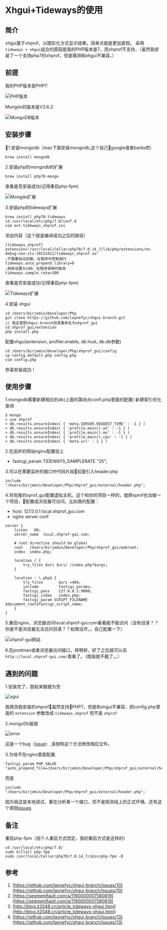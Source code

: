 # Xhgui+Tideways的使用

## 简介
xhgui基于xhprof，以图形化方式显示结果。简单点就是更加直观。
采用`tideways + xhgui`组合的原因是我的PHP版本是7，而xhprof不支持，（虽然我安装了一个支持php7的xhprof，但是猜测和xhgui不兼容。）

## 前提
我的PHP版本是PHP7:

![PHP版本](http://upload.ouliu.net/i/20180203104935y3sca.jpeg)

Mongdo的版本是V3.6.2:

![MongoDB版本](http://upload.ouliu.net/i/20180207171621gr5jt.jpeg)

## 安装步骤

1.安装mongodb（mac下面安装mongodb,这个自己google或者baidu吧）

```
brew install mongodb
```

2.安装php的mongodb的扩展

```
brew install php70-mongo
```
查看是否安装成功(记得重启php-fpm)

![Mongdo扩展](http://upload.ouliu.net/i/201802071738247t0uw.png)

3.安装php的tideways扩展

```
brew install php70-tideways
cd /usr/local/etc/php/7.0/conf.d
vim ext-tideways_xhprof.ini
```
添加内容（这个就是编译成功之后的路径）

```
[tideways_xhprof]
extension="/usr/local/Cellar/php70/7.0.14_7/lib/php/extensions/no-debug-non-zts-20151012/tideways_xhprof.so"
;不需要自动加载，在程序中控制就行
tideways.auto_prepend_library=0
;频率设置为100，在程序调用时能改
tideways.sample_rate=100
```
查看是否安装成功(记得重启php-fpm)

![Tideways扩展](http://upload.ouliu.net/i/20180207174206m8o5p.png)

4.安装 xhgui
```
cd /Users/birjemin/Developer/Php
git clone https://github.com/laynefyc/xhgui-branch.git
// 我这里把xhgui-branch目录重命名为xhprof_gui
cd xhprof_gui/extension
php install.php
```

配置xhgui(extension, profiler.enable, db.host, db.db参数)
```
cd /Users/birjemin/Developer/Php/xhprof_gui/config
cp config.default.php config.php
vim config.php
```

恭喜安装成功！

## 使用步骤
1.mongodb需要新建相应的db(上面的第四点confi.php里面的配置)
新建索引优化查询

```
$ mongo
> use xhprof
> db.results.ensureIndex( { 'meta.SERVER.REQUEST_TIME' : -1 } )
> db.results.ensureIndex( { 'profile.main().wt' : -1 } )
> db.results.ensureIndex( { 'profile.main().mu' : -1 } )
> db.results.ensureIndex( { 'profile.main().cpu' : -1 } )
> db.results.ensureIndex( { 'meta.url' : 1 } )
```

2.在监听的网站nginx配置加上
* fastcgi_param TIDEWAYS_SAMPLERATE "25";

3.可以在需要监听的接口中代码片段前面引入header.php

```
include "/Users/birjemin/Developer/Php/xhprof_gui/external/header.php";
```

4.将克隆的xprof_gui配置虚拟主机，这个和你的项目一样的，就把xprof也当做一个项目，配置成浏览器可访问。比如我的配置：
  * host: 127.0.0.1       local.xhprof_gui.com
  * nginx server conf

```
server {
    listen   80;
    server_name  local.xhprof-gui.com;

    # root directive should be global
    root   /Users/birjemin/Developer/Php/xhprof_gui/webroot;
    index  index.php;

    location / {
        try_files $uri $uri/ /index.php?$args;
    }

    location ~ \.php$ {
        try_files       $uri =404;
        include         fastcgi_params;
        fastcgi_pass    127.0.0.1:9000;
        fastcgi_index   index.php;
        fastcgi_param SCRIPT_FILENAME $document_root$fastcgi_script_name;
    }
}
```

5.重启nginx，浏览器访问local.xhprof-gui.com看看能不能访问（没有目录？？你是不是浏览器无法访问目录？？权限没开。。自己配置一下）

![xhprof-gui网站](http://upload.ouliu.net/i/20180207180033h2u2w.png)

6.在postman或者浏览器访问接口，转啊转，好了之后就可以去
`http://local.xhprof-gui.com/`查看了。（图我就不截了。。）

## 遇到的问题
1.安装完了，跑起来数据为空

![xgui](http://upload.ouliu.net/i/20180207172139h5vrs.jpeg)

我猜测我安装的xhprof虽然支持PHP7，但是和xhgui不兼容，把config.php里面的 `extension` 参数改成 `tideways_xhprof` 而不是 `xhprof`

2.mongoDb报错

![error](http://upload.ouliu.net/i/20180207172639hv7hc.jpeg)

这是一个bug（[issue](https://github.com/perftools/xhgui/issues/221)）,请按照这个方法修改相应文件。

3.为啥不在nginx里面配置
```
fastcgi_param PHP_VALUE "auto_prepend_file=/Users/birjemin/Developer/Php/xhprof_gui/external/header.php";
```
而是
```
include "/Users/birjemin/Developer/Php/xhprof_gui/external/header.php";
```

因为我这是本地调试，重在分析某一个接口，而不是观测线上的正式环境。还有这个原因[issues](https://github.com/laynefyc/xhgui-branch/issues/10)

## 备注
重启php-fpm（视个人重启方式而定，我的重启方式是这样的）

```
cd /usr/local/etc/php/7.0/
sudo killall php-fpm
sudo /usr/local/Cellar/php70/7.0.14_7/sbin/php-fpm -D
```

## 参考
1. [https://github.com/laynefyc/xhgui-branch/issues/10](https://github.com/laynefyc/xhgui-branch/issues/10)
2. [https://segmentfault.com/a/1190000007580819](https://segmentfault.com/a/1190000007580819)
3. [http://blog.it2048.cn/article_tideways-xhgui.html](http://blog.it2048.cn/article_tideways-xhgui.html)
4. [https://github.com/laynefyc/xhgui-branch/issues/13](https://github.com/laynefyc/xhgui-branch/issues/13)
